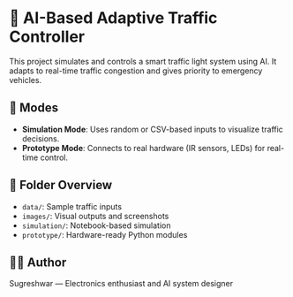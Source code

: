 # 🚦 AI-Based Adaptive Traffic Controller

This project simulates and controls a smart traffic light system using AI. It adapts to real-time traffic congestion and gives priority to emergency vehicles.

## 🔧 Modes
- **Simulation Mode**: Uses random or CSV-based inputs to visualize traffic decisions.
- **Prototype Mode**: Connects to real hardware (IR sensors, LEDs) for real-time control.

## 📁 Folder Overview
- `data/`: Sample traffic inputs
- `images/`: Visual outputs and screenshots
- `simulation/`: Notebook-based simulation
- `prototype/`: Hardware-ready Python modules

## 👨‍💻 Author
Sugreshwar — Electronics enthusiast and AI system designer
